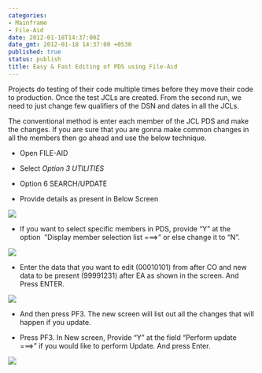 ```yaml
---
categories:
- Mainframe
- File-Aid
date: 2012-01-18T14:37:00Z
date_gmt: 2012-01-18 14:37:00 +0530
published: true
status: publish
title: Easy & Fast Editing of PDS using File-Aid
---
```


Projects do testing of their code multiple times before they move their code to production. Once the test JCLs are created. From the second run, we need to just change few qualifiers of the DSN and dates in all the JCLs.

The conventional method is enter each member of the JCL PDS and make the changes. If you are sure that you are gonna make common changes in all the members then go ahead and use the below technique.

- Open FILE-AID

- Select *Option 3 UTILITIES*

- Option 6 SEARCH/UPDATE 

- Provide details as present in Below Screen

<a href="http://mainframesf1.files.wordpress.com/2012/01/file-aid11.jpg"><img src="http://mainframesf1.files.wordpress.com/2012/01/file-aid11.jpg"></a>

- If you want to select specific members in PDS, provide “Y” at the option  ”Display member selection list ===>” or else change it to “N”.

<a href="http://mainframesf1.files.wordpress.com/2012/01/file-aid21.jpg"><img src="http://mainframesf1.files.wordpress.com/2012/01/file-aid21.jpg"></a>

- Enter the data that you want to edit (00010101) from after CO and new data to be present (99991231) after EA as shown in the screen. And Press ENTER.

<a href="http://mainframesf1.files.wordpress.com/2012/01/file-aid31.jpg"><img src="http://mainframesf1.files.wordpress.com/2012/01/file-aid31.jpg"></a>

- And then press PF3. The new screen will list out all the changes that will happen if you update.

- Press PF3. In New screen, Provide “Y” at the field “Perform update           ===>” if you would like to perform Update. And press Enter.

<a href="http://mainframesf1.files.wordpress.com/2012/01/file-aid41.jpg"><img src="http://mainframesf1.files.wordpress.com/2012/01/file-aid41.jpg"></a>
